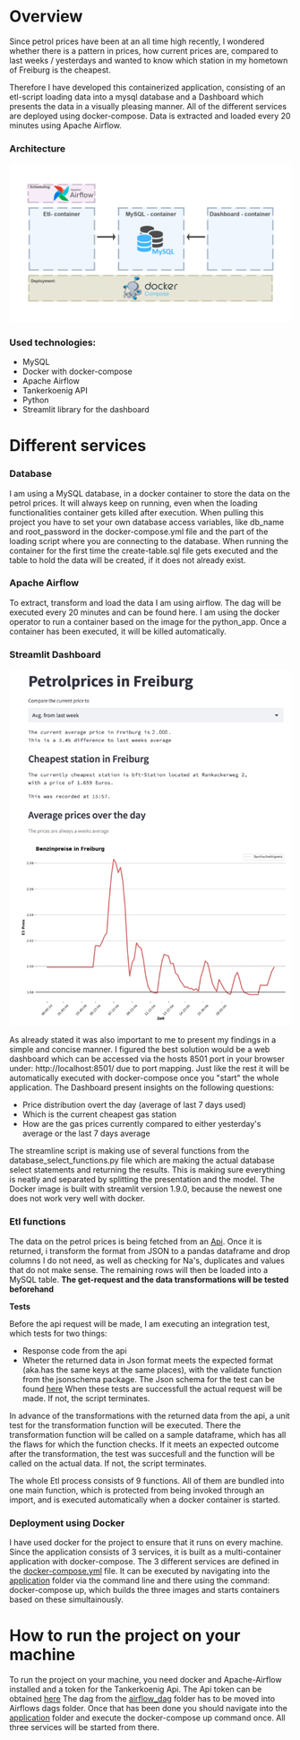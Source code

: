 # Overview

Since petrol prices have been at an all time high recently, I wondered whether there is a pattern in prices, how current prices are, compared to last weeks / yesterdays and wanted to know which station in my hometown of Freiburg is the cheapest.

Therefore I have developed this containerized application, consisting of an etl-script loading data into a mysql database and a Dashboard which presents the data in a visually pleasing manner. All of the different services are deployed using docker-compose. Data is extracted and loaded every 20 minutes using Apache Airflow.

### Architecture

![](https://github.com/dominikhei/petrol_prices/blob/master/images/petrol.png)

### Used technologies:

- MySQL
- Docker with docker-compose
- Apache Airflow
- Tankerkoenig API
- Python 
- Streamlit library for the dashboard

# Different services

### Database 
I am using a MySQL database, in a docker container to store the data on the petrol prices. It will always keep on running, even when the loading functionalities container gets killed after execution. When pulling this project you have to set your own database access variables, like db_name and root_password in the docker-compose.yml file and the part of the loading script where you are connecting to the database.  When running the container for the first time the create-table.sql file gets executed and the table to hold the data will be created, if it does not already exist.

### Apache Airflow

To extract, transform and load the data I am using airflow. The dag will be executed every 20 minutes and can be found here. I am using the docker operator to run a container based on the image for the python_app. Once a container has been executed, it will be killed automatically. 

### Streamlit Dashboard

![](https://github.com/dominikhei/petrol_prices/blob/master/images/dashboard.png)

As already stated it was also important to me to present my findings in a simple and concise manner. I figured the best solution would be a web dashboard which can be accessed via the hosts 8501 port in your browser under: http://localhost:8501/ due to port mapping.
Just like the rest it will be automatically executed with docker-compose once you "start" the whole application.  The Dashboard present insights on the following questions:

- Price distribution overt the day (average of last 7 days used)
- Which is the current cheapest gas station
- How are the gas prices currently compared to either yesterday's average or the last 7 days average

The streamline script is making use of several functions from the database_select_functions.py file which are making the actual database select statements and returning the results. This is making sure everything is neatly and separated by splitting the presentation and the model.
The Docker image is built with streamlit version 1.9.0, because the newest one does not work very well with docker. 


### Etl functions

The data on the petrol prices is being fetched from an [Api](https://creativecommons.tankerkoenig.de). Once it is returned, i transform the format from JSON to a pandas dataframe and drop columns I do not need, as well as checking for Na's, duplicates and values that do not make sense. The remaining rows will then be loaded into a MySQL table. __The get-request and the data transformations will be tested beforehand__

**Tests**

Before the api request will be made, I am executing an integration test, which tests for two things:
- Response code from the api
- Wheter the returned data in Json format meets the expected format (aka.has the same keys at the same places), with the validate function from the jsonschema package. The Json schema for the test can be found [here](https://github.com/dominikhei/petrol_prices/blob/master/application/loading_script/api_schema.py)
When these tests are successfull the actual request will be made. If not, the script terminates.

In advance of the transformations with the returned data from the api, a unit test for the transformation function will be executed. There the transformation function will be called on a sample dataframe, which has all the flaws for which the function checks. If it meets an expected outcome after the transformation, the test was succesfull and the function will be called on the actual data. If not, the script terminates. 

The whole Etl process consists of 9 functions. 
All of them are bundled into one main function, which is protected from being invoked through an import, and is executed automatically when a docker container is started. 


### Deployment using Docker

I have used docker for the project to ensure that it runs on every machine. 
Since the application consists of 3 services, it is built as a multi-container application with docker-compose. The 3 different services are defined in the [docker-compose.yml](https://github.com/dominikhei/petrol_prices/blob/master/application/docker-compose.yml) file. It can be executed by navigating into the [application](https://github.com/dominikhei/petrol_prices/tree/master/application) folder via the command line and there using the command: docker-compose up, which builds the three images and starts containers based on these simultainously.


# How to run the project on your machine 

To run the project on your machine, you need docker and Apache-Airflow installed and a token for the Tankerkoenig Api. 
The Api token can be obtained [here](https://creativecommons.tankerkoenig.de)
The dag from the [airflow_dag](https://github.com/dominikhei/petrol_prices/blob/master/airflow_dag/petrol_etl_dag.py) folder has to be moved into Airflows dags folder. Once that has been done you should navigate into the [application](https://github.com/dominikhei/petrol_prices/tree/master/application) folder and execute the docker-compose up command once. All three services will be started from there. 
